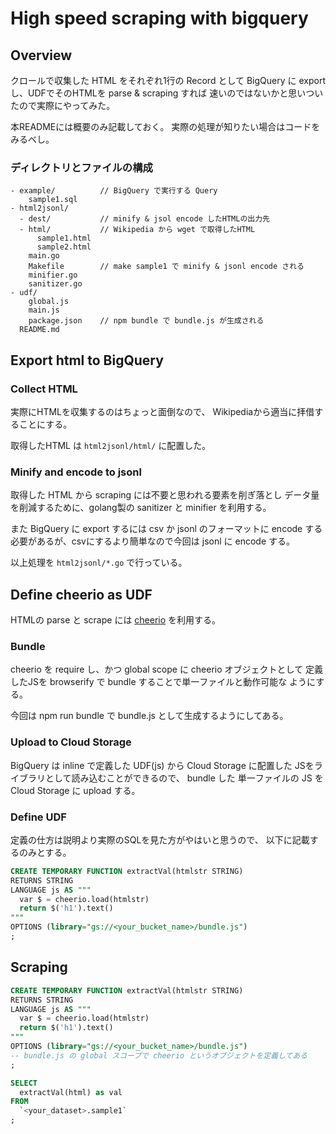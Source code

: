 High speed scraping with bigquery
========

Overview
--------

クロールで収集した HTML をそれぞれ1行の Record として
BigQuery に export し、UDFでそのHTMLを parse & scraping すれば
速いのではないかと思いついたので実際にやってみた。

本READMEには概要のみ記載しておく。
実際の処理が知りたい場合はコードをみるべし。

### ディレクトリとファイルの構成

```
- example/          // BigQuery で実行する Query
    sample1.sql
- html2jsonl/
  - dest/           // minify & jsol encode したHTMLの出力先
  - html/           // Wikipedia から wget で取得したHTML
      sample1.html
      sample2.html
    main.go
    Makefile        // make sample1 で minify & jsonl encode される
    minifier.go
    sanitizer.go
- udf/
    global.js
    main.js
    package.json    // npm bundle で bundle.js が生成される
  README.md
```


Export html to BigQuery
--------

### Collect HTML

実際にHTMLを収集するのはちょっと面倒なので、
Wikipediaから適当に拝借することにする。

取得したHTML は `html2jsonl/html/` に配置した。

### Minify and encode to jsonl

取得した HTML から scraping には不要と思われる要素を削ぎ落とし
データ量を削減するために、golang製の sanitizer と minifier を利用する。

また BigQuery に export するには csv か jsonl のフォーマットに
encode する必要があるが、csvにするより簡単なので今回は jsonl に encode する。

以上処理を `html2jsonl/*.go` で行っている。


Define cheerio as UDF
--------

HTMLの parse と scrape には [cheerio](https://github.com/cheeriojs/cheerio)
を利用する。

### Bundle

cheerio を require し、かつ global scope に cheerio オブジェクトとして
定義したJSを browserify で bundle することで単一ファイルと動作可能な
ようにする。

今回は npm run bundle で bundle.js として生成するようにしてある。

### Upload to Cloud Storage

BigQuery は inline で定義した UDF(js) から Cloud Storage に配置した
JSをライブラリとして読み込むことができるので、
bundle した 単一ファイルの JS を Cloud Storage に upload する。


### Define UDF

定義の仕方は説明より実際のSQLを見た方がやはいと思うので、
以下に記載するのみとする。

```sql
CREATE TEMPORARY FUNCTION extractVal(htmlstr STRING)
RETURNS STRING
LANGUAGE js AS """
  var $ = cheerio.load(htmlstr)
  return $('h1').text()
"""
OPTIONS (library="gs://<your_bucket_name>/bundle.js")
;
```

Scraping
--------


```sql
CREATE TEMPORARY FUNCTION extractVal(htmlstr STRING)
RETURNS STRING
LANGUAGE js AS """
  var $ = cheerio.load(htmlstr)
  return $('h1').text()
"""
OPTIONS (library="gs://<your_bucket_name>/bundle.js")
-- bundle.js の global スコープで cheerio というオブジェクトを定義してある
;

SELECT
  extractVal(html) as val
FROM
  `<your_dataset>.sample1`
;
```


